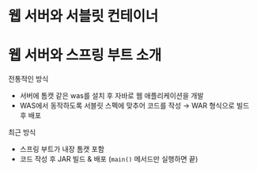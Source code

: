 # 웹 서버와 서블릿 컨테이너

# 웹 서버와 스프링 부트 소개

전통적인 방식

- 서버에 톰캣 같은 was를 설치 후 자바로 웹 애플리케이션을 개발
- WAS에서 동작하도록 서블릿 스펙에 맞추어 코드를 작성 → WAR 형식으로 빌드 후 배포

최근 방식

- 스프링 부트가 내장 톰캣 포함
- 코드 작성 후 JAR 빌드 & 배포 (`main()` 메서드만 실행하면 끝)
